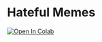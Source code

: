 # Hateful Memes

[![Open In Colab](https://colab.research.google.com/assets/colab-badge.svg)](https://colab.research.google.com/drive/1ZDS4n8WjvgdpPil3H8OOEiNUQnp991vJ?usp=sharing)
